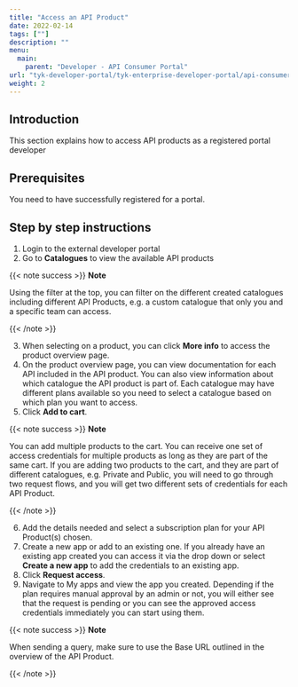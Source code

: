 ```yaml
---
title: "Access an API Product"
date: 2022-02-14
tags: [""]
description: ""
menu:
  main:
    parent: "Developer - API Consumer Portal"
url: "tyk-developer-portal/tyk-enterprise-developer-portal/api-consumer-portal/access-api-product"
weight: 2
---
```


## Introduction

This section explains how to access API products as a registered portal developer

## Prerequisites

You need to have successfully registered for a portal.

## Step by step instructions

1. Login to the external developer portal
2. Go to **Catalogues** to view the available API products

{{< note success >}}
**Note**

Using the filter at the top, you can filter on the different created catalogues including different API Products, e.g. a custom catalogue that only you and a specific team can access.

{{< /note >}}

3. When selecting on a product, you can click **More info** to access the product overview page.
4. On the product overview page, you can view documentation for each API included in the API product. You can also view information about which catalogue the API product is part of. Each catalogue may have different plans available so you need to select a catalogue based on which plan you want to access.
5. Click **Add to cart**.

{{< note success >}}
**Note**

You can add multiple products to the cart. You can receive one set of access credentials for multiple products as long as they are part of the same cart. If you are adding two products to the cart, and they are part of different catalogues, e.g. Private and Public, you will need to go through two request flows, and you will get two different sets of credentials for each API Product.

{{< /note >}}

6. Add the details needed and select a subscription plan for your  API Product(s) chosen.
7. Create a new app or add to an existing one. If you already have an existing app created you can access it via the drop down or select **Create a new app** to add the credentials to an existing app.
8. Click **Request access**.
9. Navigate to My apps and view the app you created. Depending if the plan requires manual approval by an admin or not, you will either see that the request is pending or you can see the approved access credentials immediately you can start using them.

{{< note success >}}
**Note**

When sending a query, make sure to use the Base URL outlined in the overview of the API Product.

{{< /note >}}
